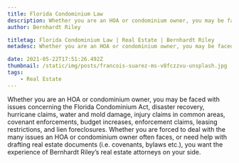 ```yaml
---
title: Florida Condominium Law
description: Whether you are an HOA or condominium owner, you may be faced with issues...
author: Bernhardt Riley

titletag: Florida Condominium Law | Real Estate | Bernhardt Riley
metadesc: Whether you are an HOA or condominium owner, you may be faced with issues...

date: 2021-05-22T17:51:26.492Z
thumbnail: /static/img/posts/francois-suarez-ms-v8fczzvu-unsplash.jpg
tags:
    - Real Estate
---
```


Whether you are an HOA or condominium owner, you may be faced with issues concerning the Florida Condominium Act, disaster recovery, hurricane claims, water and mold damage, injury claims in common
areas, covenant enforcements, budget increases, enforcement claims, leasing restrictions, and lien foreclosures. Whether you are forced to deal with the many issues an HOA or condominium owner often
faces, or need help with drafting real estate documents (i.e. covenants, bylaws etc.), you want the experience of Bernhardt Riley’s real estate attorneys on your side.
